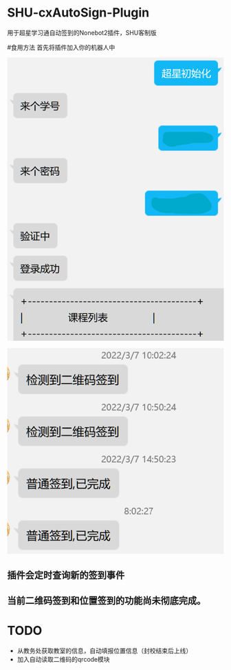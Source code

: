 # SHU-cxAutoSign-Plugin
用于超星学习通自动签到的Nonebot2插件，SHU客制版

#食用方法
首先将插件加入你的机器人中

![初始化一个账号](./src/initialization.png)

![签到的例子](./src/example.png)

## 插件会定时查询新的签到事件

## 当前二维码签到和位置签到的功能尚未彻底完成。

# TODO
- 从教务处获取教室的信息，自动填报位置信息（封校结束后上线）
- 加入自动读取二维码的qrcode模块